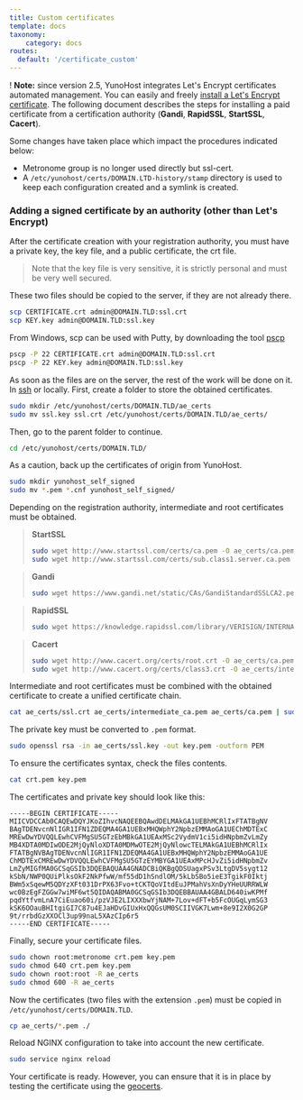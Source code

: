 ```yaml
---
title: Custom certificates
template: docs
taxonomy:
    category: docs
routes:
  default: '/certificate_custom'
---
```


! **Note:** since version 2.5, YunoHost integrates Let's Encrypt certificates automated management. You can easily and freely [install a Let's Encrypt certificate](/certificate). The following document describes the steps for installing a paid certificate from a certification authority (**Gandi**, **RapidSSL**, **StartSSL**, **Cacert**).

Some changes have taken place which impact the procedures indicated below:

* Metronome group is no longer used directly but ssl-cert.
* A `/etc/yunohost/certs/DOMAIN.LTD-history/stamp` directory is used to keep each configuration created and a symlink is created.

### Adding a signed certificate by an authority (other than Let's Encrypt)

After the certificate creation with your registration authority, you must have a private key, the key file, and a public certificate, the crt file.
> Note that the key file is very sensitive, it is strictly personal and must be very well secured.

These two files should be copied to the server, if they are not already there.

```bash
scp CERTIFICATE.crt admin@DOMAIN.TLD:ssl.crt
scp KEY.key admin@DOMAIN.TLD:ssl.key
```

From Windows, scp can be used with Putty, by downloading the tool [pscp](http://the.earth.li/~sgtatham/putty/latest/x86/pscp.exe)

```bash
pscp -P 22 CERTIFICATE.crt admin@DOMAIN.TLD:ssl.crt
pscp -P 22 KEY.key admin@DOMAIN.TLD:ssl.key
```

As soon as the files are on the server, the rest of the work will be done on it. In [ssh](/ssh) or locally.
First, create a folder to store the obtained certificates.

```bash
sudo mkdir /etc/yunohost/certs/DOMAIN.TLD/ae_certs
sudo mv ssl.key ssl.crt /etc/yunohost/certs/DOMAIN.TLD/ae_certs/
```

Then, go to the parent folder to continue.

```bash
cd /etc/yunohost/certs/DOMAIN.TLD/
```

As a caution, back up the certificates of origin from YunoHost.

```bash
sudo mkdir yunohost_self_signed
sudo mv *.pem *.cnf yunohost_self_signed/
```

Depending on the registration authority, intermediate and root certificates must be obtained.

> **StartSSL**
>
> ```bash
> sudo wget http://www.startssl.com/certs/ca.pem -O ae_certs/ca.pem
> sudo wget http://www.startssl.com/certs/sub.class1.server.ca.pem -O ae_certs/intermediate_ca.pem
>```

> **Gandi**
>
> ```bash
> sudo wget https://www.gandi.net/static/CAs/GandiStandardSSLCA2.pem -O ae_certs/intermediate_ca.pem
>```

> **RapidSSL**
>
> ```bash
> sudo wget https://knowledge.rapidssl.com/library/VERISIGN/INTERNATIONAL_AFFILIATES/RapidSSL/AR1548/RapidSSLCABundle.txt -O ae_certs/intermediate_ca.pem
>```

> **Cacert**
>
> ```bash
> sudo wget http://www.cacert.org/certs/root.crt -O ae_certs/ca.pem
> sudo wget http://www.cacert.org/certs/class3.crt -O ae_certs/intermediate_ca.pem
>```

Intermediate and root certificates must be combined with the obtained certificate to create a unified certificate chain.

```bash
cat ae_certs/ssl.crt ae_certs/intermediate_ca.pem ae_certs/ca.pem | sudo tee crt.pem
```

The private key must be converted to `.pem` format.

```bash
sudo openssl rsa -in ae_certs/ssl.key -out key.pem -outform PEM
```

To ensure the certificates syntax, check the files contents.

```bash
cat crt.pem key.pem
```

The certificates and private key should look like this:

```plaintext
-----BEGIN CERTIFICATE-----
MIICVDCCAb0CAQEwDQYJKoZIhvcNAQEEBQAwdDELMAkGA1UEBhMCRlIxFTATBgNV
BAgTDENvcnNlIGR1IFN1ZDEQMA4GA1UEBxMHQWphY2NpbzEMMAoGA1UEChMDTExC
MREwDwYDVQQLEwhCVFMgSU5GTzEbMBkGA1UEAxMSc2VydmV1ci5idHNpbmZvLmZy
MB4XDTA0MDIwODE2MjQyNloXDTA0MDMwOTE2MjQyNlowcTELMAkGA1UEBhMCRlIx
FTATBgNVBAgTDENvcnNlIGR1IFN1ZDEQMA4GA1UEBxMHQWphY2NpbzEMMAoGA1UE
ChMDTExCMREwDwYDVQQLEwhCVFMgSU5GTzEYMBYGA1UEAxMPcHJvZi5idHNpbmZv
LmZyMIGfMA0GCSqGSIb3DQEBAQUAA4GNADCBiQKBgQDSUagxPSv3LtgDV5sygt12
kSbN/NWP0QUiPlksOkF2NkPfwW/mf55dD1hSndlOM/5kLbSBo5ieE3TgikF0Iktj
BWm5xSqewM5QDYzXFt031DrPX63Fvo+tCKTQoVItdEuJPMahVsXnDyYHeUURRWLW
wc0BzEgFZGGw7wiMF6wt5QIDAQABMA0GCSqGSIb3DQEBBAUAA4GBALD640iwKPMf
pqdYtfvmLnA7CiEuao60i/pzVJE2LIXXXbwYjNAM+7Lov+dFT+b5FcOUGqLymSG3
kSK6OOauBHItgiGI7C87u4EJaHDvGIUxHxQQGsUM0SCIIVGK7Lwm+8e9I2X0G2GP
9t/rrbdGzXXOCl3up99naL5XAzCIp6r5
-----END CERTIFICATE-----
```

Finally, secure your certificate files.

```bash
sudo chown root:metronome crt.pem key.pem
sudo chmod 640 crt.pem key.pem
sudo chown root:root -R ae_certs
sudo chmod 600 -R ae_certs
```

Now the certificates (two files with the extension `.pem`) must be copied in `/etc/yunohost/certs/DOMAIN.TLD`.

```bash
cp ae_certs/*.pem ./
```

Reload NGINX configuration to take into account the new certificate.

```bash
sudo service nginx reload
```

Your certificate is ready. However, you can ensure that it is in place by testing the certificate using the <a href="https://www.geocerts.com/ssl_checker" target="_blank">geocerts</a>.
